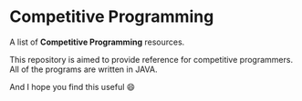# Competitive Programming
A list of **Competitive Programming** resources.

This repository is aimed to provide reference for competitive programmers.
All of the programs are written in JAVA.

And I hope you find this useful :smile:
